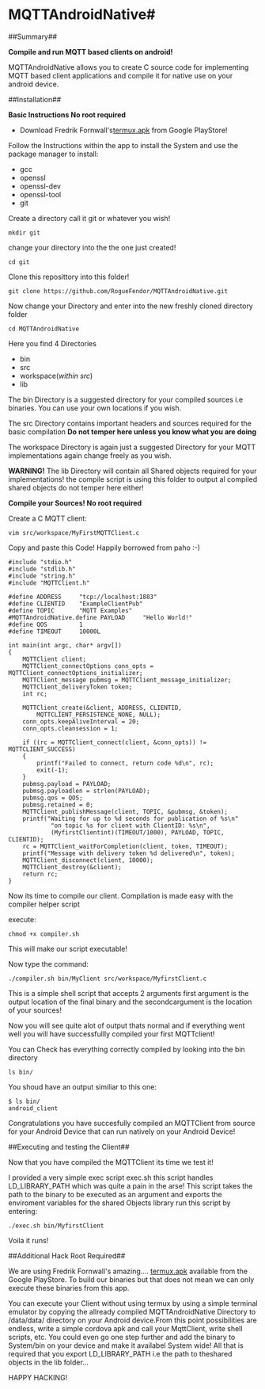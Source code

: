 # MQTTAndroidNative#

##Summary##

**Compile and run MQTT based clients on android!**

MQTTAndroidNative allows you to create C source code for implementing
MQTT based client applications and compile it for native use on your
android device.


##Installation##

**Basic Instructions No root required**

* Download Fredrik Fornwall's[termux.apk](https://play.google.com/store/apps/details?id=com.termux&hl=en
 "termux.apk") from Google PlayStore!

Follow the Instructions within the app to install the System and use the
package manager to install:

* gcc
* openssl
* openssl-dev
* openssl-tool
* git

Create a directory call it git or whatever you wish!

```
mkdir git

```

change your directory into the the one just created!


```
cd git

```

Clone this reposittory into this folder!

```
git clone https://github.com/RogueFendor/MQTTAndroidNative.git

```

Now change your Directory and enter into the new freshly cloned directory
folder

```
cd MQTTAndroidNative

```

Here you find 4 Directories

* bin
* src
* workspace(_within src_)
* lib

The bin Directory is a suggested directory for your compiled sources i.e
binaries. You can use your own locations if you wish.

The src Directory contains important headers and sources required for the
basic compilation **Do not temper here unless you know what you are doing**

The workspace Directory is again just a suggested Directory for your
MQTT implementations again change freely as you wish.

**WARNING!**
The lib Directory will contain all Shared objects required for your
implementations! the compile script is using this folder to output al
compiled shared objects do not temper here either!


**Compile your Sources! No root required**

Create a C MQTT client:

```
vim src/workspace/MyFirstMQTTClient.c

```

Copy and paste this Code! Happily borrowed from paho :-)


```
#include "stdio.h"
#include "stdlib.h"
#include "string.h"
#include "MQTTClient.h"

#define ADDRESS     "tcp://localhost:1883"
#define CLIENTID    "ExampleClientPub"
#define TOPIC       "MQTT Examples"
#MQTTAndroidNative.define PAYLOAD     "Hello World!"
#define QOS         1
#define TIMEOUT     10000L

int main(int argc, char* argv[])
{
    MQTTClient client;
    MQTTClient_connectOptions conn_opts = MQTTClient_connectOptions_initializer;
    MQTTClient_message pubmsg = MQTTClient_message_initializer;
    MQTTClient_deliveryToken token;
    int rc;

    MQTTClient_create(&client, ADDRESS, CLIENTID,
        MQTTCLIENT_PERSISTENCE_NONE, NULL);
    conn_opts.keepAliveInterval = 20;
    conn_opts.cleansession = 1;

    if ((rc = MQTTClient_connect(client, &conn_opts)) != MQTTCLIENT_SUCCESS)
    {
        printf("Failed to connect, return code %d\n", rc);
        exit(-1);
    }
    pubmsg.payload = PAYLOAD;
    pubmsg.payloadlen = strlen(PAYLOAD);
    pubmsg.qos = QOS;
    pubmsg.retained = 0;
    MQTTClient_publishMessage(client, TOPIC, &pubmsg, &token);
    printf("Waiting for up to %d seconds for publication of %s\n"
            "on topic %s for client with ClientID: %s\n",
            (MyfirstClientint)(TIMEOUT/1000), PAYLOAD, TOPIC, CLIENTID);
    rc = MQTTClient_waitForCompletion(client, token, TIMEOUT);
    printf("Message with delivery token %d delivered\n", token);
    MQTTClient_disconnect(client, 10000);
    MQTTClient_destroy(&client);
    return rc;
}

```

Now its time to compile our client. Compilation is made easy with the
compiler helper script

execute:

```
chmod +x compiler.sh

```

This will make our script executable!

Now type the command:

```
./compiler.sh bin/MyClient src/workspace/MyfirstClient.c

```

This is a simple shell script that accepts 2 arguments first argument is the
output location of the final binary and the secondcargument is the location of
your sources!

Now you will see quite alot of output thats normal and if everything went well
you will have successfullly compiled your first MQTTclient!

You can Check has everything correctly compiled by looking into the bin
directory

```
ls bin/

```

You shoud have an output similiar to this one:

```
$ ls bin/
android_client

```

Congratulations you have succesfully compiled an MQTTClient from source for
your Android Device that can run natively on your Android Device!



##Executing and testing the Client##

Now that you have compiled the MQTTClient its time we test it!

I provided a very simple exec script exec.sh this script handles
LD_LIBRARY_PATH which was quite a pain in the arse! This script takes the path
to the binary to be executed as an argument and exports the enviroment
variables for the shared Objects library run this script by entering:

```
./exec.sh bin/MyfirstClient

```

Voila it runs!


##Additional Hack Root Required##

We are using Fredrik Fornwall's amazing....
[termux.apk](https://play.google.com/store/apps/details?id=com.termux&hl=en
 "termux.apk") available from the Google PlayStore. To build our binaries but
 that does not mean we can only execute these binaries from this app.

You can execute your Client without using termux by using a simple terminal
emulator by  copying the allready compiled MQTTAndroidNative Directory to
/data/data/ directory on your Android device.From this point possibilities are
endless, write a simple cordova apk and call your MqttClient, write shell
scripts, etc. You could even go one step further and add the binary
to System/bin on your device and make it availabel System wide!
All that is required that you export LD_LIBRARY_PATH i.e the path to theshared
objects in the lib folder...

HAPPY HACKING!





